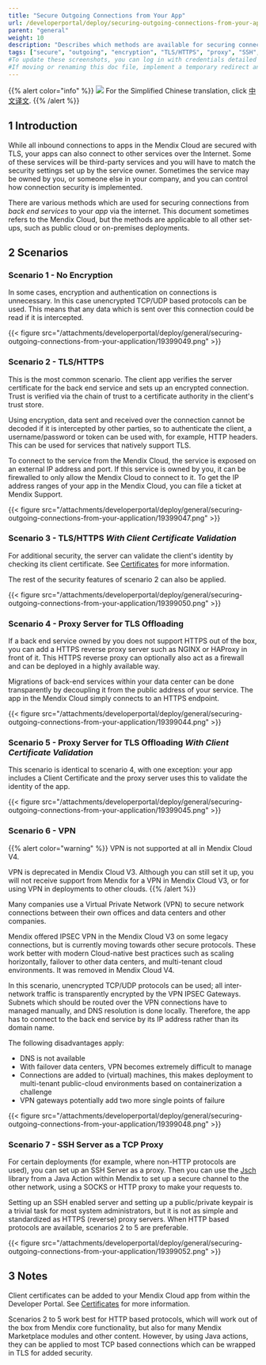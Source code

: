 ```yaml
---
title: "Secure Outgoing Connections from Your App"
url: /developerportal/deploy/securing-outgoing-connections-from-your-application/
parent: "general"
weight: 10
description: "Describes which methods are available for securing connections from your app to the outside world."
tags: ["secure", "outgoing", "encryption", "TLS/HTTPS", "proxy", "SSH", "VPN"]
#To update these screenshots, you can log in with credentials detailed in How to Update Screenshots Using Team Apps.
#If moving or renaming this doc file, implement a temporary redirect and let the respective team know they should update the URL in the product. See Mapping to Products for more details.
---
```


{{% alert color="info" %}}
<img src="/attachments/china.png" class="d-inline-block" /> For the Simplified Chinese translation, click [中文译文](https://cdn.mendix.tencent-cloud.com/documentation/developerportal/securing-outgoing-connections-from-your-application.pdf).
{{% /alert %}}

## 1 Introduction

While all inbound connections to apps in the Mendix Cloud are secured with TLS, your apps can also connect to other services over the Internet. Some of these services will be third-party services and you will have to match the security settings set up by the service owner. Sometimes the service may be owned by you, or someone else in your company, and you can control how connection security is implemented.

There are various methods which are used for securing connections from *back end services* to your *app* via the internet. This document sometimes refers to the Mendix Cloud, but the methods are applicable to all other set-ups, such as public cloud or on-premises deployments.

## 2 Scenarios

### Scenario 1 - No Encryption

In some cases, encryption and authentication on connections is unnecessary. In this case unencrypted TCP/UDP based protocols can be used. This means that any data which is sent over this connection could be read if it is intercepted.

{{< figure src="/attachments/developerportal/deploy/general/securing-outgoing-connections-from-your-application/19399049.png" >}}

### Scenario 2 - TLS/HTTPS

This is the most common scenario. The client app verifies the server certificate for the back end service and sets up an encrypted connection. Trust is verified via the chain of trust to a certificate authority in the client's trust store.

Using encryption, data sent and received over the connection cannot be decoded if it is intercepted by other parties, so to authenticate the client, a username/password or token can be used with, for example, HTTP headers. This can be used for services that natively support TLS.

To connect to the service from the Mendix Cloud, the service is exposed on an external IP address and port. If this service is owned by you, it can be firewalled to only allow the Mendix Cloud to connect to it. To get the IP address ranges of your app in the Mendix Cloud, you can file a ticket at Mendix Support.

{{< figure src="/attachments/developerportal/deploy/general/securing-outgoing-connections-from-your-application/19399047.png" >}}

### Scenario 3 - TLS/HTTPS *With Client Certificate Validation*

For additional security, the server can validate the client's identity by checking its client certificate. See [Certificates](/developerportal/deploy/certificates/) for more information.

The rest of the security features of scenario 2 can also be applied.

{{< figure src="/attachments/developerportal/deploy/general/securing-outgoing-connections-from-your-application/19399050.png" >}}

### Scenario 4 - Proxy Server for TLS Offloading

If a back end service owned by you does not support HTTPS out of the box, you can add a HTTPS reverse proxy server such as NGINX or HAProxy in front of it. This HTTPS reverse proxy can optionally also act as a firewall and can be deployed in a highly available way.

Migrations of back-end services within your data center can be done transparently by decoupling it from the public address of your service. The app in the Mendix Cloud simply connects to an HTTPS endpoint.

{{< figure src="/attachments/developerportal/deploy/general/securing-outgoing-connections-from-your-application/19399044.png" >}}

### Scenario 5 - Proxy Server for TLS Offloading *With Client Certificate Validation*

This scenario is identical to scenario 4, with one exception: your app includes a Client Certificate and the proxy server uses this to validate the identity of the app.

{{< figure src="/attachments/developerportal/deploy/general/securing-outgoing-connections-from-your-application/19399045.png" >}}

### Scenario 6 - VPN

{{% alert color="warning" %}}
VPN is not supported at all in Mendix Cloud V4.

VPN is deprecated in Mendix Cloud V3. Although you can still set it up, you will not receive support from Mendix for a VPN in Mendix Cloud V3, or for using VPN in deployments to other clouds.
{{% /alert %}}

Many companies use a Virtual Private Network (VPN) to secure network connections between their own offices and data centers and other companies.

Mendix offered IPSEC VPN in the Mendix Cloud V3 on some legacy connections, but is currently moving towards other secure protocols. These work better with modern Cloud-native best practices such as scaling horizontally, failover to other data centers, and multi-tenant cloud environments. It was removed in Mendix Cloud V4.

In this scenario, unencrypted TCP/UDP protocols can be used; all inter-network traffic is transparently encrypted by the VPN IPSEC Gateways. Subnets which should be routed over the VPN connections have to managed manually, and DNS resolution is done locally. Therefore, the app has to connect to the back end service by its IP address rather than its domain name.

The following disadvantages apply:

*   DNS is not available
*   With failover data centers, VPN becomes extremely difficult to manage
*   Connections are added to (virtual) machines, this makes deployment to multi-tenant public-cloud environments based on containerization a challenge
*   VPN gateways potentially add two more single points of failure

{{< figure src="/attachments/developerportal/deploy/general/securing-outgoing-connections-from-your-application/19399048.png" >}}

### Scenario 7 - SSH Server as a TCP Proxy

For certain deployments (for example, where non-HTTP protocols are used), you can set up an SSH Server as a proxy. Then you can use the [Jsch](http://www.jcraft.com/jsch/) library from a Java Action within Mendix to set up a secure channel to the other network, using a SOCKS or HTTP proxy to make your requests to.

Setting up an SSH enabled server and setting up a public/private keypair is a trivial task for most system administrators, but it is not as simple and standardized as HTTPS (reverse) proxy servers. When HTTP based protocols are available, scenarios 2 to 5 are preferable.

{{< figure src="/attachments/developerportal/deploy/general/securing-outgoing-connections-from-your-application/19399052.png" >}}

## 3 Notes

Client certificates can be added to your Mendix Cloud app from within the Developer Portal. See [Certificates](/developerportal/deploy/certificates/) for more information.

Scenarios 2 to 5 work best for HTTP based protocols, which will work out of the box from Mendix core functionality, but also for many Mendix Marketplace modules and other content. However, by using Java actions, they can be applied to most TCP based connections which can be wrapped in TLS for added security.

